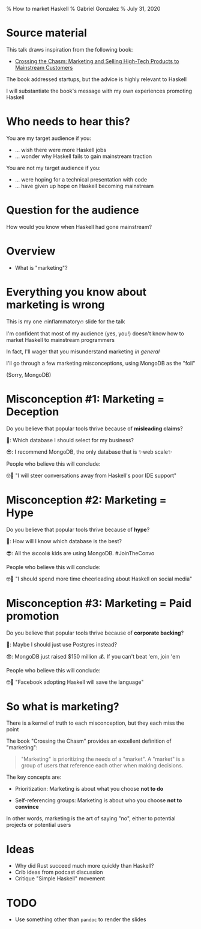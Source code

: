 % How to market Haskell
% Gabriel Gonzalez
% July 31, 2020

# Source material

This talk draws inspiration from the following book:

* [Crossing the Chasm: Marketing and Selling High-Tech Products to Mainstream Customers](https://www.amazon.com/Crossing-Chasm-Marketing-High-Tech-Mainstream/dp/0060517123)

The book addressed startups, but the advice is highly relevant to Haskell

I will substantiate the book's message with my own experiences promoting Haskell

# Who needs to hear this?

You are my target audience if you:

* … wish there were more Haskell jobs
* … wonder why Haskell fails to gain mainstream traction

You are not my target audience if you:

* … were hoping for a technical presentation with code
* … have given up hope on Haskell becoming mainstream

# Question for the audience

How would you know when Haskell had gone mainstream?

# Overview

* What is "marketing"?

# Everything you know about marketing is wrong

This is my one 🔥inflammatory🔥 slide for the talk

I'm confident that most of my audience (yes, you!) doesn't know how to market
Haskell to mainstream programmers

In fact, I'll wager that you misunderstand marketing _in general_

I'll go through a few marketing misconceptions, using MongoDB as the "foil"

(Sorry, MongoDB)

# Misconception #1: Marketing = Deception

Do you believe that popular tools thrive because of __misleading claims__?

🤔: Which database I should select for my business?

😎: I recommend MongoDB, the only database that is ✨web scale✨

People who believe this will conclude:

🤓💭 "I will steer conversations away from Haskell's poor IDE support"

# Misconception #2: Marketing = Hype

Do you believe that popular tools thrive because of __hype__?

🤔: How will I know which database is the best?

😎: All the ❄️cool❄️ kids are using MongoDB.  #JoinTheConvo

People who believe this will conclude:

🤓💭 "I should spend more time cheerleading about Haskell on social media"

# Misconception #3: Marketing = Paid promotion

Do you believe that popular tools thrive because of __corporate backing__?

🤔: Maybe I should just use Postgres instead?

😎: MongoDB just raised $150 million 💰.  If you can't beat 'em, join 'em

People who believe this will conclude:

🤓💭 "Facebook adopting Haskell will save the language"

# So what is marketing?

There is a kernel of truth to each misconception, but they each miss the point

The book "Crossing the Chasm" provides an excellent definition of "marketing":

> "Marketing" is prioritizing the needs of a "market".  A "market" is a
> group of users that reference each other when making decisions.

The key concepts are:

* Prioritization: Marketing is about what you choose __not to do__

* Self-referencing groups: Marketing is about who you choose __not to convince__

In other words, marketing is the art of saying "no", either to potential
projects or potential users

# Ideas

* Why did Rust succeed much more quickly than Haskell?
* Crib ideas from podcast discussion
* Critique "Simple Haskell" movement

# TODO

* Use something other than `pandoc` to render the slides
